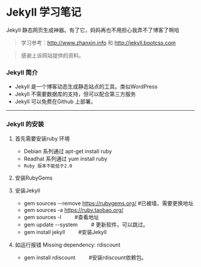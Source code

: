 # Jekyll 学习笔记

Jekyll 静态网页生成神器。有了它，妈妈再也不用担心我弄不了博客了啊哈

> 学习参考：http://www.zhanxin.info 和 http://jekyll.bootcss.com

> 感谢上诉网站提供的资料。


### Jekyll 简介

- Jekyll 是一个博客动态生成静态站点的工具。类似WordPress
- Jekyll 不需要数据库的支持，但可以配合第三方服务
- Jekyll 可以免费在Github 上部署。

----

### Jekyll 的安装

1. 首先需要安装ruby 环境
	- Debian 系列通过 apt-get install ruby 
	- Readhat 系列通过 yum install ruby
	- `Ruby 版本不能低于2.0`

2. 安装RubyGems

3. 安装Jekyll
	- gem sources --remove https://rubygems.org/ #已被墙，需要更换地址
	- gem sources -a https://ruby.taobao.org/
	- gem sources -l &emsp;&emsp; #查看地址
	- gem update --system &emsp;&emsp; # 更新软件，可以跳过。
	- gem install jekyll &emsp;&emsp; #安装Jekyll

4. 如运行报错 Missing dependency: rdiscount
	- gem install rdiscount &emsp;&emsp; #安装rdiscount依赖包。


